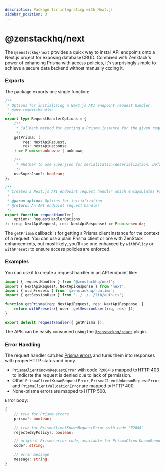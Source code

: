 ```yaml
---
description: Package for integrating with Next.js
sidebar_position: 3
---
```


# @zenstackhq/next

The `@zenstackhq/next` provides a quick way to install API endpoints onto a Next.js project for exposing database CRUD. Combined with ZenStack's power of enhancing Prisma with access policies, it's surprisingly simple to achieve a secure data backend without manually coding it.

### Exports

The package exports one single function:

```ts
/**
 * Options for initializing a Next.js API endpoint request handler.
 * @see requestHandler
 */
export type RequestHandlerOptions = {
    /**
     * Callback method for getting a Prisma instance for the given request/response pair.
     */
    getPrisma: (
        req: NextApiRequest,
        res: NextApiResponse
    ) => Promise<unknown> | unknown;

    /**
     * Whether to use superjson for serialization/deserialization. Defaults to true.
     */
    useSuperJson?: boolean;
};

/**
 * Creates a Next.js API endpoint request handler which encapsulates Prisma CRUD operations.
 *
 * @param options Options for initialization
 * @returns An API endpoint request handler
 */
export function requestHandler(
    options: RequestHandlerOptions
): (req: NextApiRequest, res: NextApiResponse) => Promise<void>;
```

The `getPrisma` callback is for getting a Prisma client instance for the context of a request. You can use a plain Prisma client or one with ZenStack enhancements, but most likely, you'll use one enhanced by `withPolicy` or `withPresets` to ensure access policies are enforced.

### Examples

You can use it to create a request handler in an API endpoint like:

```ts title='/src/pages/api/model/[...path].ts'
import { requestHandler } from '@zenstackhq/next';
import { NextApiRequest, NextApiResponse } from 'next';
import { withPresets } from '@zenstackhq/runtime';
import { getSessionUser } from '../../../lib/auth.ts';

function getPrisma(req: NextApiRequest, res: NextApiResponse) {
    return withPresets({ user: getSessionUser(req, res) });
}

export default requestHandler({ getPrisma });
```

The APIs can be easily consumed using the [`@zenstackhq/react`](./react) plugin.

### Error Handling

The request handler catches [Prisma errors](https://www.prisma.io/docs/reference/api-reference/error-reference) and turns them into responses with proper HTTP status and body.

-   `PrismaClientKnownRequestError` with code `P2004` is mapped to HTTP 403 to indicate the request is denied due to lack of permission.
-   Other `PrismaClientKnownRequestError`, `PrismaClientUnknownRequestError` and `PrismaClientValidationError` are mapped to HTTP 400.
-   None-prisma errors are mapped to HTTP 500.

Error body:

```ts
{
    // true for Prisma errors
    prisma?: boolean;

    // true for PrismaClientKnownRequestError with code 'P2004'
    rejectedByPolicy?: boolean;

    // original Prisma error code, available for PrismaClientKnownRequestError
    code?: string;

    // error message
    message: string;
}
```
